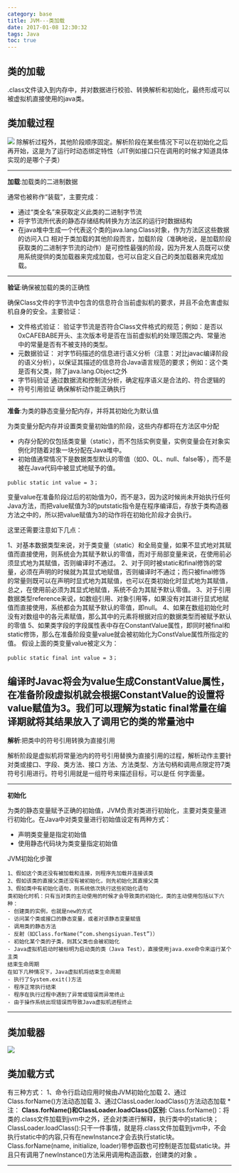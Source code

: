 ```yaml
---
category: base
title: JVM---类加载
date: 2017-01-08 12:30:32
tags: Java
toc: true
---
```


<!--more-->
## 类的加载 
  .class文件读入到内存中，并对数据进行校验、转换解析和初始化，最终形成可以被虚拟机直接使用的java类。
## 类加载过程
![](http://ocpue1vvp.bkt.clouddn.com/shunxu.png)
   除解析过程外，其他阶段顺序固定。解析阶段在某些情况下可以在初始化之后再开始，这是为了运行时动态绑定特性（JIT例如接口只在调用的时候才知道具体实现的是哪个子类）

---
**加载**:加载类的二进制数据

  通常也被称作“装载”，主要完成：
  - 通过“类全名”来获取定义此类的二进制字节流
  - 将字节流所代表的静态存储结构转换为方法区的运行时数据结构
  - 在java堆中生成一个代表这个类的java.lang.Class对象，作为方法区这些数据的访问入口
相对于类加载的其他阶段而言，加载阶段（准确地说，是加载阶段获取类的二进制字节流的动作）是可控性最强的阶段，因为开发人员既可以使用系统提供的类加载器来完成加载，也可以自定义自己的类加载器来完成加载。

---

**验证**:确保被加载的类的正确性

确保Class文件的字节流中包含的信息符合当前虚拟机的要求，并且不会危害虚拟机自身的安全。主要验证：
 - 文件格式验证：
    验证字节流是否符合Class文件格式的规范；例如：是否以0xCAFEBABE开头、主次版本号是否在当前虚拟机的处理范围之内、常量池中的常量是否有不被支持的类型。
 - 元数据验证：
   对字节码描述的信息进行语义分析（注意：对比javac编译阶段的语义分析），以保证其描述的信息符合Java语言规范的要求；例如：这个类是否有父类，除了java.lang.Object之外
 - 字节码验证
    通过数据流和控制流分析，确定程序语义是合法的、符合逻辑的
 - 符号引用验证
    确保解析动作能正确执行
---

**准备**:为类的静态变量分配内存，并将其初始化为默认值

 为类变量分配内存并设置类变量初始值的阶段，这些内存都将在方法区中分配
  - 内存分配的仅包括类变量（static），而不包括实例变量，实例变量会在对象实例化时随着对象一块分配在Java堆中。
  - 初始值通常情况下是数据类型默认的零值（如0、0L、null、false等），而不是被在Java代码中被显式地赋予的值。
   ```
   public static int value = 3；
   ```
  变量value在准备阶段过后的初始值为0，而不是3，因为这时候尚未开始执行任何Java方法，而把value赋值为3的putstatic指令是在程序编译后，存放于类构造器方法之中的，所以把value赋值为3的动作将在初始化阶段才会执行。

  这里还需要注意如下几点：

   1、对基本数据类型来说，对于类变量（static）和全局变量，如果不显式地对其赋值而直接使用，则系统会为其赋予默认的零值，而对于局部变量来说，在使用前必须显式地为其赋值，否则编译时不通过。
   2、对于同时被static和final修饰的常量，必须在声明的时候就为其显式地赋值，否则编译时不通过；而只被final修饰的常量则既可以在声明时显式地为其赋值，也可以在类初始化时显式地为其赋值，总之，在使用前必须为其显式地赋值，系统不会为其赋予默认零值。
   3、对于引用数据类型reference来说，如数组引用、对象引用等，如果没有对其进行显式地赋值而直接使用，系统都会为其赋予默认的零值，即null。
   4、如果在数组初始化时没有对数组中的各元素赋值，那么其中的元素将根据对应的数据类型而被赋予默认的零值
   5、如果类字段的字段属性表中存在ConstantValue属性，即同时被final和static修饰，那么在准备阶段变量value就会被初始化为ConstValue属性所指定的值。
   假设上面的类变量value被定义为： 
   ```
   public static final int value = 3；
   ```
   编译时Javac将会为value生成ConstantValue属性，在准备阶段虚拟机就会根据ConstantValue的设置将value赋值为3。我们可以理解为static final常量在编译期就将其结果放入了调用它的类的常量池中
---
**解析**:把类中的符号引用转换为直接引用

  解析阶段是虚拟机将常量池内的符号引用替换为直接引用的过程，解析动作主要针对类或接口、字段、类方法、接口
  方法、方法类型、方法句柄和调用点限定符7类符号引用进行。符号引用就是一组符号来描述目标，可以是任
  何字面量。

---

 **初始化**

为类的静态变量赋予正确的初始值，JVM负责对类进行初始化，主要对类变量进行初始化。在Java中对类变量进行初始值设定有两种方式：
   - 声明类变量是指定初始值
   - 使用静态代码块为类变量指定初始值

JVM初始化步骤

	1、假如这个类还没有被加载和连接，则程序先加载并连接该类
	2、假如该类的直接父类还没有被初始化，则先初始化其直接父类
	3、假如类中有初始化语句，则系统依次执行这些初始化语句
	类初始化时机：只有当对类的主动使用的时候才会导致类的初始化，类的主动使用包括以下六种：
	- 创建类的实例，也就是new的方式
	- 访问某个类或接口的静态变量，或者对该静态变量赋值
	- 调用类的静态方法
	- 反射（如Class.forName(“com.shengsiyuan.Test”)）
	- 初始化某个类的子类，则其父类也会被初始化
	- Java虚拟机启动时被标明为启动类的类（Java Test），直接使用java.exe命令来运行某个主类
	结束生命周期
	在如下几种情况下，Java虚拟机将结束生命周期
	- 执行了System.exit()方法
	- 程序正常执行结束
	- 程序在执行过程中遇到了异常或错误而异常终止
	- 由于操作系统出现错误而导致Java虚拟机进程终止

---
## 类加载器  

![](http://ocpue1vvp.bkt.clouddn.com/classloader.png)

## 类加载方式

  有三种方式：
 1、命令行启动应用时候由JVM初始化加载
 2、通过Class.forName()方法动态加载
 3、通过ClassLoader.loadClass()方法动态加载
*注：
 **Class.forName()和ClassLoader.loadClass()区别:**
Class.forName()：将类的.class文件加载到jvm中之外，还会对类进行解释，执行类中的static块；
ClassLoader.loadClass():只干一件事情，就是将.class文件加载到jvm中，不会执行static中的内容,只有在newInstance才会去执行static块。
Class.forName(name, initialize, loader)带参函数也可控制是否加载static块。并且只有调用了newInstance()方法采用调用构造函数，创建类的对象 。

 ---










